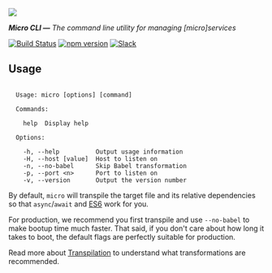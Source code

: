 ![](https://cldup.com/JDmmHX3uhF.svg)

_**Micro CLI —** The command line utility for managing [micro]services_

[![Build Status](https://travis-ci.org/zeit/micro-cli.svg?branch=master)](https://travis-ci.org/zeit/micro-cli)
[![npm version](https://badge.fury.io/js/micro.svg)](https://npmjs.com/micro-cli)
[![Slack](https://zeit-slackin.now.sh/badge.svg)](http://zeit-community.slack.com)

## Usage

```

  Usage: micro [options] [command]

  Commands:

    help  Display help

  Options:

    -h, --help          Output usage information
    -H, --host [value]  Host to listen on
    -n, --no-babel      Skip Babel transformation
    -p, --port <n>      Port to listen on
    -v, --version       Output the version number
```

By default, `micro` will transpile the target file and its relative dependencies so that `async`/`await` and [ES6](http://rauchg.com/2015/ecmascript-6/) work for you.

For production, we recommend you first transpile and use `--no-babel` to make bootup time much faster. That said, if you don't care about how long it takes to boot, the default flags are perfectly suitable for production.

Read more about [Transpilation](#transpilation) to understand what transformations are recommended.
